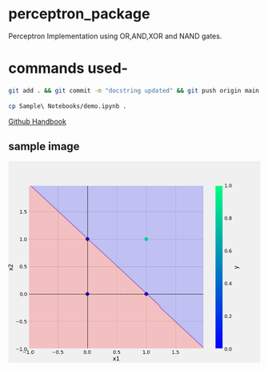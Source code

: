 # perceptron_package
Perceptron Implementation using OR,AND,XOR and NAND gates.

# commands used-

```bash
git add . && git commit -m "docstring updated" && git push origin main
```

```bash
cp Sample\ Notebooks/demo.ipynb .
```
[Github Handbook](https://guides.github.com/introduction/git-handbook/)

## sample image
![Sample Image](plots/and.png)